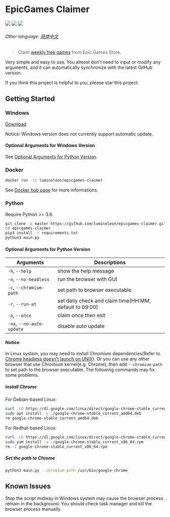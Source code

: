 # EpicGames Claimer

<!-- [START badges] -->

![](https://img.shields.io/badge/language-python-3572A5.svg) ![](https://img.shields.io/github/license/luminoleon/epicgames-claimer.svg) ![](https://img.shields.io/github/last-commit/luminoleon/epicgames-claimer.svg)

<!-- [END badges] -->

###### Other language: [简体中文](docs/README_ZH.md)

> Claim [weekly free games](https://www.epicgames.com/store/free-games) from Epic Games Store.

Very simple and easy to use. You almost don't need to input or modify any arguments, and it can automatically synchronize with the latest GitHub version.

If you think this project is helpful to you, please star this project.

## Getting Started

### Windows

[Download](https://github.com/luminoleon/epicgames-claimer/releases)

Notice: Windows version does not currently support automatic update.

#### Optional Arguments for Windows Version

See [Optional Arguments for Python Version](#optional-arguments-for-python-version).

### Docker

``` bash
docker run -it luminoleon/epicgames-claimer
```

See [Docker hub page](https://hub.docker.com/r/luminoleon/epicgames-claimer) for more informations.

### Python

Require Python >= 3.6.

``` bash
git clone -b master https://github.com/luminoleon/epicgames-claimer.git
cd epicgames-claimer
pip3 install -r requirements.txt
python3 main.py
```

#### Optional Arguments for Python Version

| Arguments                 | Descriptions                                            |
| ------------------------- | ------------------------------------------------------- |
| `-h`, `--help`            | show the help message                                   |
| `-n`, `--no-headless`     | run the browser with GUI                                |
| `-c`, `--chromium-path`   | set path to browser executable                          |
| `-r`, `--run-at`          | set daily check and claim time(HH:MM, default to 09:00) |
| `-o`, `--once`            | claim once then exit                                    |
| `-na`, `--no-auto-update` | disable auto update                                     |

#### Notice

In Linux system, you may need to install Chromium dependencies(Refer to [Chrome headless doesn't launch on UNIX](https://github.com/puppeteer/puppeteer/blob/main/docs/troubleshooting.md#chrome-headless-doesnt-launch-on-unix)). Or you can use any other browser that use Chromium kernel(e.g. Chrome), then add `--chromium-path` to set path to the browser executable. The following commands may fix some problems.

##### Install Chrome

For Debian-based Linux:

``` bash
curl -LO https://dl.google.com/linux/direct/google-chrome-stable_current_amd64.deb
sudo apt install -y ./google-chrome-stable_current_amd64.deb
rm google-chrome-stable_current_amd64.deb
```

For Redhat-based Linux:

``` bash
curl -LO https://dl.google.com/linux/direct/google-chrome-stable_current_x86_64.rpm
sudo yum install -y ./google-chrome-stable_current_x86_64.rpm
rm -I google-chrome-stable_current_x86_64.rpm
```

##### Set the path to Chrome

``` bash
python3 main.py --chromium-path /usr/bin/google-chrome
```

## Known Issues

Stop the script midway in Windows system may cause the browser process remain in the background. You should check task manager and kill the browser process manually.
